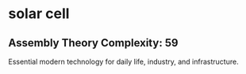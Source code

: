 # solar cell

## Assembly Theory Complexity: 59
Essential modern technology for daily life, industry, and infrastructure.
